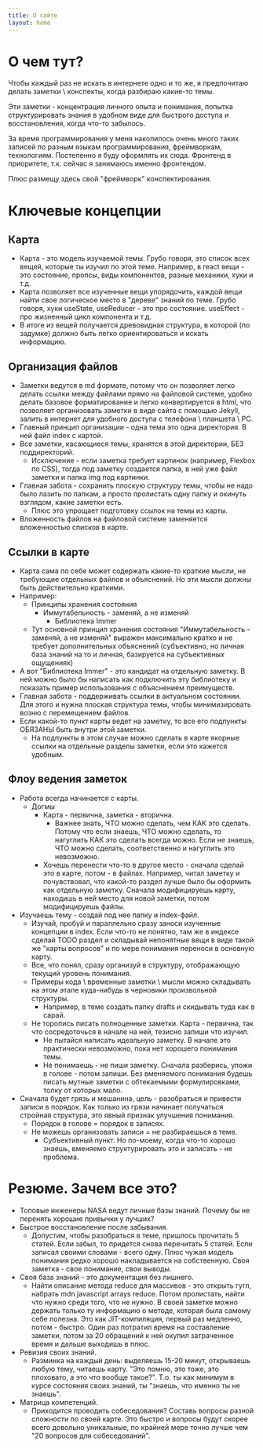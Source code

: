 ```yaml
---
title: О сайте
layout: home
---
```


# О чем тут?

Чтобы каждый раз не искать в интернете одно и то же, я предпочитаю делать заметки \ конспекты, когда разбираю какие-то темы.

Эти заметки - концентрация личного опыта и понимания, попытка структурировать знания в удобном виде для быстрого доступа и восстановления, когда что-то забылось.

За время программирования у меня накопилось очень много таких записей по разным языкам программирования, фреймворкам, технологиям. Постепенно я буду оформлять их сюда. Фронтенд в приоритете, т.к. сейчас я занимаюсь именно фронтендом.

Плюс размещу здесь свой "фреймворк" конспектирования.

# Ключевые концепции

## Карта

- Карта - это модель изучаемой темы. Грубо говоря, это список всех вещей, которые ты изучил по этой теме. Например, в react вещи - это состояние, пропсы, виды компонентов, разные механики, хуки и т.д.
- Карта позволяет все изученные вещи упорядочить, каждой вещи найти свое логическое место в "дереве" знаний по теме. Грубо говоря, хуки useState, useReducer - это про состояние. useEffect - про жизненный цикл компонента и т.д.
- В итоге из вещей получается древовидная структура, в которой (по задумке) должно быть легко ориентироваться и искать информацию.

## Организация файлов

- Заметки ведутся в md формате, потому что он позволяет легко делать ссылки между файлами прямо на файловой системе, удобно делать базовое форматирование и легко конвертируется в html, что позволяет организовать заметки в виде сайта с помощью Jekyll, залить в интернет для удобного доступа с телефона \ планшета \ PC.
- Главный принцип организации - одна тема это одна директория. В ней файл index с картой.
- Все заметки, касающиеся темы, хранятся в этой директории, БЕЗ поддиректорий.
  - Исключение - если заметка требует картинок (например, Flexbox по CSS), тогда под заметку создается папка, в ней уже файл заметки и папка img под картинки.
- Главная забота - сохранить плоскую структуру темы, чтобы не надо было лазить по папкам, а просто пролистать одну папку и окинуть взглядом, какие заметки есть.
  - Плюс это упрощает подготовку ссылок на темы из карты.
- Вложенность файлов на файловой системе заменяется вложенностью списков в карте.

## Ссылки в карте

- Карта сама по себе может содержать какие-то краткие мысли, не требующие отдельных файлов и объяснений. Но эти мысли должны быть действительно краткими.
- Например:
  - Принципы хранения состояния
    - Иммутабельность - заменяй, а не изменяй
      - Библиотека Immer
  - Тут основной принцип хранения состояния "Иммутабельность - заменяй, а не изменяй" выражен максимально кратко и не требует дополнительных объяснений (субъективно, но личная база знаний на то и личная, базируется на субъективных ощущениях)
- А вот "Библиотека Immer" - это кандидат на отдельную заметку. В ней можно было бы написать как подключить эту библиотеку и показать пример использования с объяснением преимуществ.
- Главная забота - поддерживать ссылки в актуальном состоянии. Для этого и нужна плоская структура темы, чтобы минимизировать возню с перемещением файлов.
- Если какой-то пункт карты ведет на заметку, то все его подпункты ОБЯЗАНЫ быть внутри этой заметки.
  - На подпункты в этом случае можно сделать в карте якорные ссылки на отдельные разделы заметки, если это кажется удобным.

## Флоу ведения заметок

- Работа всегда начинается с карты.
  - Догмы
    - Карта - первична, заметка - вторична.
      - Важнее знать, ЧТО можно сделать, чем КАК это сделать. Потому что если знаешь, ЧТО можно сделать, то нагуглить КАК это сделать всегда можно. Если не знаешь, ЧТО можно сделать, соответственно и нагуглить это невозможно.
    - Хочешь перенести что-то в другое место - сначала сделай это в карте, потом - в файлах. Например, читал заметку и  почувствовал, что какой-то раздел лучше было бы оформить как отдельную заметку. Сначала модифицируешь карту, находишь в ней место для новой заметки, потом модифицируешь файлы.
- Изучаешь тему - создай под нее папку и index-файл.
  - Изучай, пробуй и параллельно сразу заноси изученные концепции в index. Если что-то не понятно, там же в индексе сделай TODO раздел и складывай непонятные вещи в виде такой же "карты вопросов" и по мере понимания переноси в основную карту.
  - Все, что понял, сразу организуй в структуру, отображающую текущий уровень понимания.
  - Примеры кода \ временные заметки \ мысли можно складывать на этом этапе куда-нибудь в черновики произвольной структуры.
    - Например, в теме создать папку drafts и скидывать туда как в сарай.
  - Не торопись писать полноценные заметки. Карта - первична, так что сосредоточься в начале на ней, тезисно запиши что изучил.
    - Не пытайся написать идеальную заметку. В начале это практически невозможно, пока нет хорошего понимания темы.
    - Не понимаешь - не пиши заметку. Сначала разберись, уложи в голове - потом запиши. Без вменяемого понимания будешь писать мутные заметки с обтекаемыми формулировками, толку от которых мало.
- Сначала будет грязь и мешанина, цель - разобраться и привести записи в порядок. Как только из грязи начинает получаться стройная структура, это явный признак улучшения понимания.
  - Порядок в голове = порядок в записях.
  - Не можешь организовать записи = не разбираешься в теме.
    - Субъективный пункт. Но по-моему, когда что-то хорошо знаешь, вменяемо структурировать это и записать - не проблема.

# Резюме. Зачем все это?

- Топовые инженеры NASA ведут личные базы знаний. Почему бы не перенять хорошие привычки у лучших?
- Быстрое восстановление после забывания.
  - Допустим, чтобы разобраться в теме, пришлось прочитать 5 статей. Если забыл, то придется снова перечитать 5 статей. Если записал своими словами - всего одну. Плюс чужая модель понимания редко хорошо накладывается на собственную. Своя заметка - свое понимание, свои выводы.
- Своя база знаний - это документация без лишнего.
  - Найти описание метода reduce для массивов - это открыть гугл, набрать mdn javascript arrays reduce. Потом пролистать, найти что нужно среди того, что не нужно. В своей заметке можно держать только ту информацию о методе, которая была самому себе полезна. Это как JIT-компиляция, первый раз медленно, потом - быстро. Один раз потратил время на составление заметки, потом за 20 обращений к ней окупил затраченное время и дальше выходишь в плюс.
- Ревизия своих знаний.
  - Разминка на каждый день: выделяешь 15-20 минут, открываешь любую тему, читаешь карту. "Это помню, это тоже, это плоховато, а это что вообще такое?". Т.о. ты как минимум в курсе состояния своих знаний, ты "знаешь, что именно ты не знаешь".
- Матрица компетенций.
  - Приходится проводить собеседования? Составь вопросы разной сложности по своей карте. Это быстро и вопросы будут скорее всего довольно уникальные, по крайней мере точно лучше чем "20 вопросов для собеседований".

